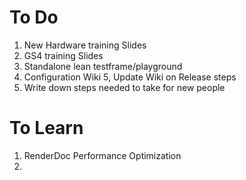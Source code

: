 # To Do
1. New Hardware training Slides
2. GS4 training Slides
3. Standalone lean testframe/playground
4. Configuration Wiki
5, Update Wiki on Release steps
6. Write down steps needed to take for new people

# To Learn
1. RenderDoc
    Performance Optimization
2. 